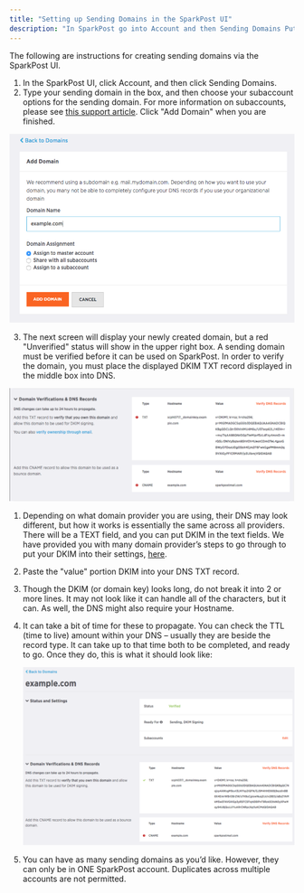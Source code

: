 ```yaml
---
title: "Setting up Sending Domains in the SparkPost UI"
description: "In SparkPost go into Account and then Sending Domains Put in your Domain Name leaving off the http s and click on Add Domain When you get to the next screen you will see that your domain has been created but now you will see little notifications that your..."
---
```


The following are instructions for creating sending domains via the SparkPost UI.

1. In the SparkPost UI, click Account, and then click Sending Domains.
1. Type your sending domain in the box, and then choose your subaccount options for the sending domain. For more information on subaccounts, please see [this support article](https://www.sparkpost.com/docs/user-guide/subaccounts/). Click "Add Domain" when you are finished. 

![](media/setting-up-domains/sending-domains-subaccounts-2.png)

3. The next screen will display your newly created domain, but a red "Unverified" status will show in the upper right box. A sending domain must be verified before it can be used on SparkPost. In order to verify the domain, you must place the displayed DKIM TXT record displayed in the middle box into DNS.

![](media/setting-up-domains/sending-domains-verification.png)

1. Depending on what domain provider you are using, their DNS may look different, but how it works is essentially the same across all providers. There will be a TEXT field, and you can put DKIM in the text fields. We have provided you with many domain provider’s steps to go through to put your DKIM into their settings, [here](https://www.sparkpost.com/docs/getting-started/getting-started-sparkpost/#prerequisites).

1. Paste the "value" portion DKIM into your DNS TXT record.

1. Though the DKIM (or domain key) looks long, do not break it into 2 or more lines. It may not look like it can handle all of the characters, but it can. As well, the DNS might also require your Hostname.

1. It can take a bit of time for these to propagate. You can check the TTL (time to live) amount within your DNS – usually they are beside the record type. It can take up to that time both to be completed, and ready to go. Once they do, this is what it should look like:

    ![](media/setting-up-domains/sending-domain-complete.png)

1. You can have as many sending domains as you’d like. However, they can only be in ONE SparkPost account. Duplicates across multiple accounts are not permitted.
